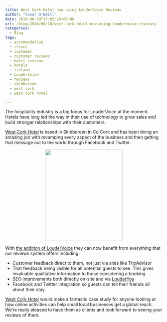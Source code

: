 ```yaml
---
title: West Cork Hotel now using LouderVoice Reviews
author: "Conor O'Neill"
date: 2010-06-10T15:02:20+00:00
url: /blog/2010/06/10/west-cork-hotel-now-using-loudervoice-reviews/
categories:
  - Blog
tags:
  - accommodation
  - client
  - customer
  - customer reviews
  - hotel reviews
  - hotels
  - ireland
  - LouderVoice
  - reviews
  - skibbereen
  - west cork
  - west cork hotel

---
```

The hospitality industry is a big focus for LouderVoice at the moment. Hotels have long led the way in their use of technology to grow sales and build stronger relationships with their customers.

[West Cork Hotel][1] is based in Skibbereen in Co Cork and has been doing an amazing job with revamping every aspect of the business and then getting that message out to the world through Facebook and Twitter.

<p style="text-align: center;">
  <a href="https://loudervoice.com/wp-content/uploads/2010/06/10/west-cork-hotel-now-using-loudervoice-reviews/5116_94172901579_94172666579_2492337_7781431_n.jpg"><img class="size-full wp-image-1530  aligncenter" title="West Cork Hotel, Skibbereen, Co Cork, Ireland" src="https://loudervoice.com/wp-content/uploads/2010/06/10/west-cork-hotel-now-using-loudervoice-reviews/5116_94172901579_94172666579_2492337_7781431_n.jpg" alt="" width="248" height="294" /></a>
</p>

With [the addition of LouderVoice][2] they can now benefit from everything that our reviews system offers including:

  * Customer feedback direct to them, not just via sites like TripAdvisor
  * That feedback being visible for all potential guests to see. This gives invaluable qualitative information to those considering a booking
  * SEO improvements both directly on-site and via [LouderYou][3]
  * Facebook and Twitter integration so guests can tell their friends all about their stay

[West Cork Hotel][1] would make a fantastic case study for anyone looking at how online activities can help small local businesses get a global reach. We&#8217;re really pleased to have them as clients and look forward to seeing your reviews of them.

 [1]: http://www.westcorkhotel.com/
 [2]: http://www.westcorkhotel.com/west-cork-hotels-reviews
 [3]: http://www.louderyou.com/